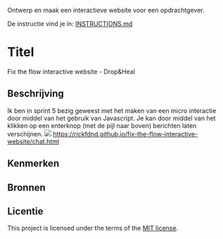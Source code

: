 
Ontwerp en maak een interactieve website voor een opdrachtgever.

De instructie vind je in: [INSTRUCTIONS.md](https://github.com/fdnd-task/fix-the-flow-interactive-website/blob/main/docs/INSTRUCTIONS.md)

# Titel
Fix the flow interactive website - Drop&Heal

## Beschrijving
Ik ben in sprint 5 bezig geweest met het maken van een micro interactie door middel van het gebruik van Javascript. Je kan door middel van het klikken op een enterknop (met de pijl naar boven) berichten laten verschijnen. 
<img src="Video_zonder_titel.mp4">
https://rickfdnd.github.io/fix-the-flow-interactive-website/chat.html

## Kenmerken
<!-- Bij Kenmerken staat welke technieken zijn gebruikt en hoe. Wat is de HTML structuur? Wat zijn de belangrijkste dingen in CSS? Wat is er met JS gedaan en hoe? -->

## Bronnen

## Licentie

This project is licensed under the terms of the [MIT license](./LICENSE).

